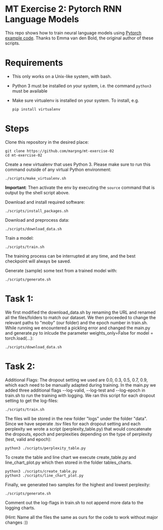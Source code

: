 # MT Exercise 2: Pytorch RNN Language Models

This repo shows how to train neural language models using [Pytorch example code](https://github.com/pytorch/examples/tree/master/word_language_model). Thanks to Emma van den Bold, the original author of these scripts. 

# Requirements

- This only works on a Unix-like system, with bash.
- Python 3 must be installed on your system, i.e. the command `python3` must be available
- Make sure virtualenv is installed on your system. To install, e.g.

    `pip install virtualenv`

# Steps

Clone this repository in the desired place:

    git clone https://github.com/marpng/mt-exercise-02
    cd mt-exercise-02

Create a new virtualenv that uses Python 3. Please make sure to run this command outside of any virtual Python environment:

    ./scripts/make_virtualenv.sh

**Important**: Then activate the env by executing the `source` command that is output by the shell script above.

Download and install required software:

    ./scripts/install_packages.sh

Download and preprocess data:

    ./scripts/download_data.sh

Train a model:

    ./scripts/train.sh

The training process can be interrupted at any time, and the best checkpoint will always be saved.

Generate (sample) some text from a trained model with:

    ./scripts/generate.sh


# Task 1:

We first modified the download_data.sh by renaming the URL and renamed all the files/folders to match our dataset.
We then proceeded to change the relevant paths to "moby" (our folder) and the epoch number in train.sh. While running we encountered a pickling error and changed the main.py and generate.py to inlcude the parameter weights_only=False for model = torch.load(...):

    ./scripts/download_data.sh

# Task 2:
 
Additional Flags:
The dropout setting we used are 0.0, 0.3, 0.5, 0.7, 0.9, which each need to be manually adapted during training.
In the main.py we added three additional flags --log-valid, --log-test and --log-epoch in train.sh to run the training with logging. We ran this script for each dropout setting to get the log-files:

    ./scripts/train.sh

The files will be stored in the new folder "logs" under the folder "data".
Since we have seperate .tsv files for each dropout setting and each perplexity we wrote a script (perplexity_table.py) that would concatenate the dropouts, epoch and perplexities depending on the type of perplexity (test, valid and epoch):

    python3 ./scripts/perplexity_table.py

To create the table and line chart we execute create_table.py and line_chart_plot.py which then stored in the folder tables_charts.

    python3 ./scripts/create_table.py
    python3 ./scripts/line_chart_plot.py

Finally, we generated two samples for the highest and lowest perplexity:

    ./scripts/generate.sh

Comment out the log-flags in train.sh to not append more data to the logging charts.  





(Hint: Name all the files the same as ours for the code to work without major changes :))
